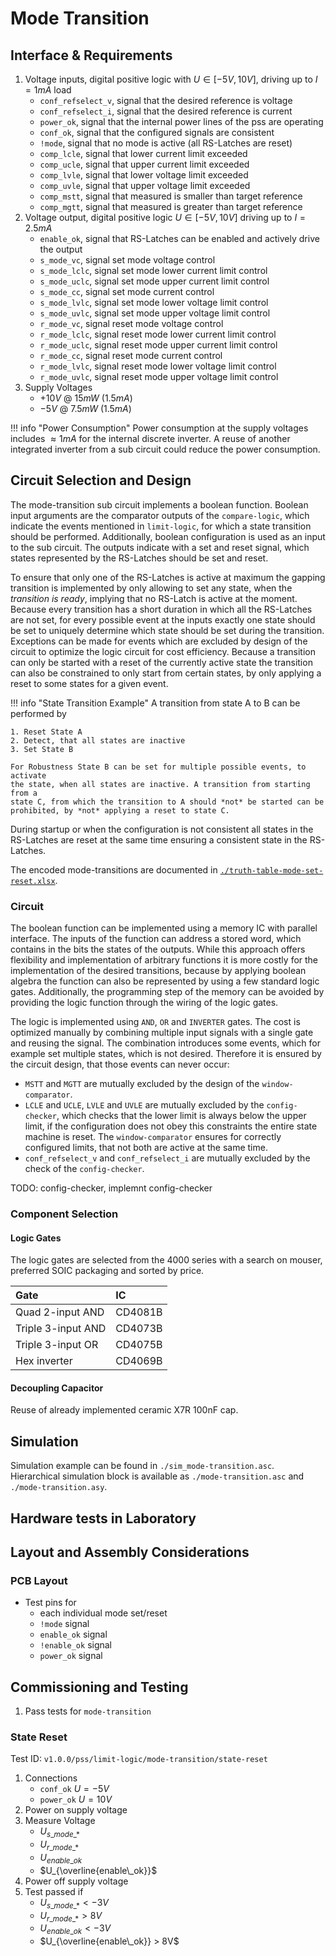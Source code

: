 # Mode Transition

## Interface & Requirements

1. Voltage inputs, digital positive logic with $U \in [-5V, 10V]$, driving up
   to $I = 1 mA$ load
    - `conf_refselect_v`, signal that the desired reference is voltage
    - `conf_refselect_i`, signal that the desired reference is current
    - `power_ok`, signal that the internal power lines of the pss are
    operating
    - `conf_ok`, signal that the configured signals are consistent
    - `!mode`, signal that no mode is active (all RS-Latches are reset)
    - `comp_lcle`, signal that lower current limit exceeded
    - `comp_ucle`, signal that upper current limit exceeded
    - `comp_lvle`, signal that lower voltage limit exceeded
    - `comp_uvle`, signal that upper voltage limit exceeded
    - `comp_mstt`, signal that measured is smaller than target reference
    - `comp_mgtt`, signal that measured is greater than target reference
2. Voltage output, digital positive logic $U \in [-5V, 10V]$ driving up to $I =
   2.5mA$
    - `enable_ok`, signal that RS-Latches can be enabled and actively drive the
    output
    - `s_mode_vc`, signal set mode voltage control
    - `s_mode_lclc`, signal set mode lower current limit control
    - `s_mode_uclc`, signal set mode upper current limit control
    - `s_mode_cc`, signal set mode current control
    - `s_mode_lvlc`, signal set mode lower voltage limit control
    - `s_mode_uvlc`, signal set mode upper voltage limit control
    - `r_mode_vc`, signal reset mode voltage control
    - `r_mode_lclc`, signal reset mode lower current limit control
    - `r_mode_uclc`, signal reset mode upper current limit control
    - `r_mode_cc`, signal reset mode current control
    - `r_mode_lvlc`, signal reset mode lower voltage limit control
    - `r_mode_uvlc`, signal reset mode upper voltage limit control
3. Supply Voltages
    - $+10V$ @ $15mW$ ($1.5mA$)
    - $-5V$ @ $7.5mW$ ($1.5mA$)

!!! info "Power Consumption"
    Power consumption at the supply voltages includes $\approx 1mA$ for the
    internal discrete inverter. A reuse of another integrated inverter from a
    sub circuit could reduce the power consumption.

## Circuit Selection and Design

The mode-transition sub circuit implements a boolean function. Boolean input
arguments are the comparator outputs of the `compare-logic`, which indicate the
events mentioned in `limit-logic`, for which a state transition should be
performed. Additionally, boolean configuration is used as an input to the sub
circuit.
The outputs indicate with a set and reset signal, which states represented by
the RS-Latches should be set and reset.

To ensure that only one of the RS-Latches is active at maximum the gapping
transition is implemented by only allowing to set any state, when the
_transition is ready_, implying that no RS-Latch is active at the moment.
Because every transition has a short duration in which all the RS-Latches are
not set, for every possible event at the inputs exactly one state should be set
to uniquely determine which state should be set during the transition.
Exceptions can be made for events which are excluded by design of the circuit
to optimize the logic circuit for cost efficiency.
Because a transition can only be started with a reset of the currently active
state the transition can also be constrained to only start from certain states,
by only applying a reset to some states for a given event.

!!! info "State Transition Example"
    A transition from state A to B can be performed by

    1. Reset State A
    2. Detect, that all states are inactive
    3. Set State B

    For Robustness State B can be set for multiple possible events, to activate
    the state, when all states are inactive. A transition from starting from a
    state C, from which the transition to A should *not* be started can be
    prohibited, by *not* applying a reset to state C.

During startup or when the configuration is not consistent all states in the
RS-Latches are reset at the same time ensuring a consistent state in the
RS-Latches.

The encoded mode-transitions are documented in
[`./truth-table-mode-set-reset.xlsx`](./truth-table-mode-set-reset.xlsx).

### Circuit

The boolean function can be implemented using a memory IC with parallel
interface. The inputs of the function can address a stored word, which contains
in the bits the states of the outputs. While this approach offers flexibility
and implementation of arbitrary functions it is more costly for the
implementation of the desired transitions, because by applying boolean algebra
the function can also be represented by using a few standard logic gates.
Additionally, the programming step of the memory can be avoided by providing
the logic function through the wiring of the logic gates.

The logic is implemented using `AND`, `OR` and `INVERTER` gates. The cost is
optimized manually by combining multiple input signals with a single gate and
reusing the signal. The combination introduces some events, which for example
set multiple states, which is not desired. Therefore it is ensured by the
circuit design, that those events can never occur:

- `MSTT` and `MGTT` are mutually excluded by the design of the
`window-comparator`.
- `LCLE` and `UCLE`, `LVLE` and `UVLE` are mutually excluded by the
`config-checker`, which checks that the lower limit is always below the upper
limit, if the configuration does not obey this constraints the entire state
machine is reset. The `window-comparator` ensures for correctly configured
limits, that not both are active at the same time.
- `conf_refselect_v` and `conf_refselect_i` are mutually excluded by the check
of the `config-checker`.

TODO: config-checker, implemnt config-checker

### Component Selection

#### Logic Gates

The logic gates are selected from the 4000 series with a search on mouser,
preferred SOIC packaging and sorted by price.

| Gate               | IC      |
| :----------------- | :------ |
| Quad 2-input AND   | CD4081B |
| Triple 3-input AND | CD4073B |
| Triple 3-input OR  | CD4075B |
| Hex inverter       | CD4069B |

#### Decoupling Capacitor

Reuse of already implemented ceramic X7R 100nF cap.

## Simulation

Simulation example can be found in `./sim_mode-transition.asc`.
Hierarchical simulation block is available as `./mode-transition.asc` and
`./mode-transition.asy`.

## Hardware tests in Laboratory

## Layout and Assembly Considerations

### PCB Layout

- Test pins for
    - each individual mode set/reset
    - `!mode` signal
    - `enable_ok` signal
    - `!enable_ok` signal
    - `power_ok` signal

## Commissioning and Testing

1. Pass tests for `mode-transition`

### State Reset

Test ID: `v1.0.0/pss/limit-logic/mode-transition/state-reset`

1. Connections
    - `conf_ok` $U = -5V$
    - `power_ok` $U = 10V$
2. Power on supply voltage
3. Measure Voltage
    - $U_{s\_mode\_*}$
    - $U_{r\_mode\_*}$
    - $U_{enable\_ok}$
    - $U_{\overline{enable\_ok}}$
4. Power off supply voltage
5. Test passed if
    - $U_{s\_mode\_*} < -3V$
    - $U_{r\_mode\_*} > 8V$
    - $U_{enable\_ok} < -3V$
    - $U_{\overline{enable\_ok}} > 8V$
